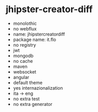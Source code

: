 # jhipster-creator-diff
- monolothic
- no webflux
- name: jhipstercreatordiff
- package name: it.flo
- no registry
- jwt
- mongodb
- no cache
- maven
- websocket
- angular
- default theme
- yes internazionalization
- ita -> eng
- no extra test
- no extra generator
